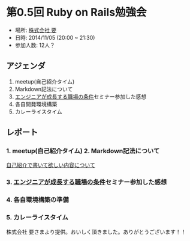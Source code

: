 # 第0.5回 Ruby on Rails勉強会
- 場所: [株式会社 要](http://kanamekey.com/)
- 日時: 2014/11/05 (20:00 ~ 21:30)
- 参加人数: 12人？

## アジェンダ
1. meetup(自己紹介タイム)
2. Markdown記法について
3. [エンジニアが成長する職場の条件](http://engineer.typemag.jp/article/efair-1101)セミナー参加した感想
4. 各自開発環境構築
5. カレーライスタイム

## レポート
### 1. meetup(自己紹介タイム) 2. Markdown記法について
[自己紹介で書いて欲しい内容について](https://github.com/ogyaaaaa/meetups/tree/master/members)

### 3. [エンジニアが成長する職場の条件](http://engineer.typemag.jp/article/efair-1101)セミナー参加した感想

### 4. 各自環境構築の準備

### 5. カレーライスタイム
株式会社 要さまより提供。おいしく頂きました。ありがとうございます！！


